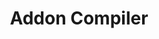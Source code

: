---
layout: home
sidebar: false
title: 'Addon Compiler'
description: 'A flexible and language-agnostic addon-compiler for the Bedrock Edition of Minecraft.'

hero:
  name: RedstoneChicken.com
  text: wowie.
  tagline: Meet the modern SSG framework you've always wanted.
  image:
      src: /logo.png
      alt: Logo
  actions:
    - theme: brand
      text: Explore the downloads
      link: /example
    - theme: alt
      text: View on GitHub
      link: https://github.com/redstonechicken/redstonechicken.com

features:
    - icon: ⚡️
      title: Blazingly Fast
      details: Regolith can improve your productivity by automating away boring or repetitive tasks.
    - icon: 🧩
      title: Flexible
      details: Regolith is designed with a language-agnostic, tool-agnostic feature set. The flexibility of Regolith allows you to bring all scripts and tools under a single, unified workflow.
    - icon: 🏷️
      title: Version Control Friendly
      details: Regolith keeps the ‘source of truth’ out of your com.mojang folder, allowing for seamless git integration.
---
